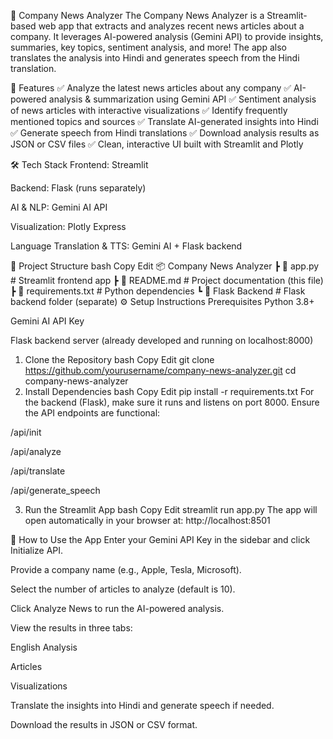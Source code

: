 📰 Company News Analyzer
The Company News Analyzer is a Streamlit-based web app that extracts and analyzes recent news articles about a company. It leverages AI-powered analysis (Gemini API) to provide insights, summaries, key topics, sentiment analysis, and more! The app also translates the analysis into Hindi and generates speech from the Hindi translation.

🚀 Features
✅ Analyze the latest news articles about any company
✅ AI-powered analysis & summarization using Gemini API
✅ Sentiment analysis of news articles with interactive visualizations
✅ Identify frequently mentioned topics and sources
✅ Translate AI-generated insights into Hindi
✅ Generate speech from Hindi translations
✅ Download analysis results as JSON or CSV files
✅ Clean, interactive UI built with Streamlit and Plotly

🛠️ Tech Stack
Frontend: Streamlit

Backend: Flask (runs separately)

AI & NLP: Gemini AI API

Visualization: Plotly Express

Language Translation & TTS: Gemini AI + Flask backend

📂 Project Structure
bash
Copy
Edit
📦 Company News Analyzer
 ┣ 📜 app.py                # Streamlit frontend app
 ┣ 📜 README.md             # Project documentation (this file)
 ┣ 📜 requirements.txt      # Python dependencies
 ┗ 🔧 Flask Backend         # Flask backend folder (separate)
⚙️ Setup Instructions
Prerequisites
Python 3.8+

Gemini AI API Key

Flask backend server (already developed and running on localhost:8000)

1. Clone the Repository
bash
Copy
Edit
git clone https://github.com/yourusername/company-news-analyzer.git
cd company-news-analyzer
2. Install Dependencies
bash
Copy
Edit
pip install -r requirements.txt
For the backend (Flask), make sure it runs and listens on port 8000.
Ensure the API endpoints are functional:

/api/init

/api/analyze

/api/translate

/api/generate_speech

3. Run the Streamlit App
bash
Copy
Edit
streamlit run app.py
The app will open automatically in your browser at:
http://localhost:8501

📝 How to Use the App
Enter your Gemini API Key in the sidebar and click Initialize API.

Provide a company name (e.g., Apple, Tesla, Microsoft).

Select the number of articles to analyze (default is 10).

Click Analyze News to run the AI-powered analysis.

View the results in three tabs:

English Analysis

Articles

Visualizations

Translate the insights into Hindi and generate speech if needed.

Download the results in JSON or CSV format.
